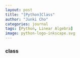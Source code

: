 ```yaml
---
layout: post
title: "[Python]Class"
author: "Junki Cho"
categories: journal
tags: [Python, Linear Algebra]
image: python-logo-inkscape.svg
---
```

### class
